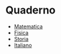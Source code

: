 # Quaderno

- [Matematica](./matematica/matematica.md)
- [Fisica](./fisica/fisica.md)
- [Storia](./storia/storia.md)
- [Italiano](./italiano/index.md)
